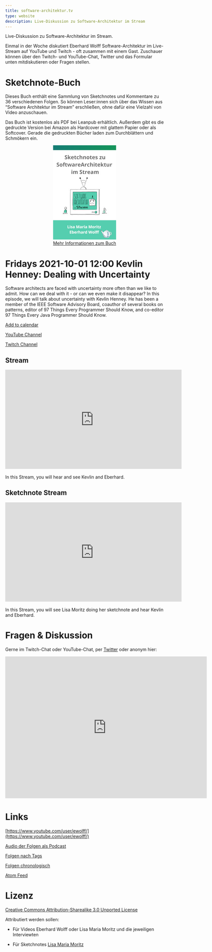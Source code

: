 ```yaml
---
title: software-architektur.tv
type: website
description: Live-Diskussion zu Software-Architektur im Stream
---
```


Live-Diskussion zu Software-Architektur im Stream. 

Einmal in der Woche diskutiert Eberhard Wolff Software-Architektur im
Live-Stream auf YouTube und Twitch - oft zusammen mit einem
Gast. Zuschauer können über den Twitch- und YouTube-Chat, Twitter und
das Formular unten mitdiskutieren oder Fragen
stellen. 

# Sketchnote-Buch

Dieses Buch enthält eine Sammlung von Sketchnotes und Kommentare zu 36
verschiedenen Folgen. So können Leser:innen sich über das Wissen aus
“Software Architektur im Stream” erschließen, ohne dafür eine Vielzahl
von Video anzuschauen.

Das Buch ist kostenlos als PDF bei Leanpub erhältlich. Außerdem gibt
es die gedruckte Version bei Amazon als Hardcover mit glattem Papier
oder als Softcover. Gerade die gedruckten Bücher laden zum
Durchblättern und Schmökern ein. 

<center>

<a href="sketchnote-buch"> <img
src="sketchnote-buch.jpg" /> <br /> Mehr Informationen zum Buch</a>

</center>


<!-- # Nächster Termin: Freitag 2021-09-24 12:00 Lose Kopplung -->

<!-- Lose Kopplung stellt eine grundlegende Eigenschaft eines modularen -->
<!-- Systems dar. Sie soll Änderungen vereinfachen, indem jede Änderung nur -->
<!-- einen begrenzten Teil eines Systems beeinflusst. Obwohl der Begriff so -->
<!-- wichtig ist, gibt es gerade in diesem Bereich immer wieder -->
<!-- Missverständnisse. In dieser Episode diskutiert Eberhard Wolff die -->
<!-- Bedeutung des Begriff und warum lose Kopplung so wichtig für -->
<!-- Software-Systeme ist. Außerdem spricht er über verschiedene Ansätze, -->
<!-- um lose Kopplung tatsächlich zu erreichen. -->

<!-- [In Kalendar eintragen](termin.ics) -->

<!-- [YouTube Channel](https://www.youtube.com/channel/UCaX9XGZHHh-D3xSqExT0F5Q) -->

<!-- [Twitch Channel](https://www.twitch.tv/ebrwolff) -->

<!-- ## Stream -->

<!-- <center> -->
<!-- <div aclass="embed-container"> <iframe width="560" height="315" -->
<!-- src="https://www.youtube-nocookie.com/embed/B_gUlkBBpJI" -->
<!-- frameborder="0" allow="accelerometer; autoplay; clipboard-write; -->
<!-- encrypted-media; gyroscope; picture-in-picture" -->
<!-- allowfullscreen></iframe> </div> -->
<!-- </center> -->

<!-- In diesem Stream sieht und hört man Eberhard. -->

<!-- ## Sketchnote Stream -->

<!-- <center> -->
<!-- <div aclass="embed-container"> <iframe width="560" height="315" -->
<!-- src="https://www.youtube-nocookie.com/embed/KHXTMiLI7T4" -->
<!-- frameborder="0" allow="accelerometer; autoplay; clipboard-write; -->
<!-- encrypted-media; gyroscope; picture-in-picture" -->
<!-- allowfullscreen></iframe> </div> -->
<!-- </center> -->

<!-- In diesem Stream malt Lisa Moritz ihren Sketchnote und dazu gibt es -->
<!-- das Audio mit Eberhard. -->
 
<!-- ## Vorschau -->

<!-- <center> -->
<!-- <div aclass="embed-container"> <iframe width="560" height="315" -->
<!-- src="https://www.youtube-nocookie.com/embed/N8Viz9oweIs" -->
<!-- frameborder="0" allow="accelerometer; autoplay; clipboard-write; -->
<!-- encrypted-media; gyroscope; picture-in-picture" -->
<!-- allowfullscreen></iframe> </div> -->
<!-- </center> -->

# Fridays 2021-10-01 12:00 Kevlin Henney: Dealing with Uncertainty

Software architects are faced with uncertainty more often than we like
to admit. How can we deal with it - or can we even make it disappear?
In this episode, we will talk about uncertainty with Kevlin Henney. He
has been a member of the IEEE Software Advisory Board, coauthor of
several books on patterns, editor of 97 Things Every Programmer Should
Know, and co-editor 97 Things Every Java Programmer Should Know.

[Add to calendar](appointment.ics)

[YouTube Channel](https://www.youtube.com/channel/UCaX9XGZHHh-D3xSqExT0F5Q)

[Twitch Channel](https://www.twitch.tv/ebrwolff)

## Stream

<center>
<div aclass="embed-container"> <iframe width="560" height="315"
src="https://www.youtube-nocookie.com/embed/NbmdXj0Lm4k"
frameborder="0" allow="accelerometer; autoplay; clipboard-write;
encrypted-media; gyroscope; picture-in-picture"
allowfullscreen></iframe> </div>
</center>

In this Stream, you will hear and see Kevlin and Eberhard.

## Sketchnote Stream

<center>
<div aclass="embed-container"> <iframe width="560" height="315"
src="https://www.youtube-nocookie.com/embed/IURXpe3stjg"
frameborder="0" allow="accelerometer; autoplay; clipboard-write;
encrypted-media; gyroscope; picture-in-picture"
allowfullscreen></iframe> </div>
</center>

In this Stream, you will see Lisa Moritz doing her sketchnote and hear
Kevlin and Eberhard.

# Fragen & Diskussion

Gerne im Twitch-Chat oder YouTube-Chat, per [Twitter](https://twitter.com/ewolff) oder anonym
hier:

<div class="embed-container">
<div class="ratio4x3">
<iframe
src="https://docs.google.com/forms/d/e/1FAIpQLSf0xIZkNG_wRJ0IiobVcO3Z-q3dQMcwYTww0wgiWCupZCKM4A/viewform?embedded=true"
width="640" height="450" frameborder="0" marginheight="0"
marginwidth="0">Loading…</iframe>
</div>
</div>

# Links

[https://www.youtube.com/user/ewolff/](https://www.youtube.com/user/ewolff/)

[Audio der Folgen als Podcast](podcast.html)

[Folgen nach Tags](tags.html)

[Folgen chronologisch](chronologisch.html)

[Atom Feed](feed.xml)

# Lizenz

[Creative Commons Attribution-Sharealike 3.0 Unported
License](http://creativecommons.org/licenses/by-sa/3.0/)

Attributiert werden sollen:

* Für Videos Eberhard Wolff oder Lisa Maria Moritz und die jeweiligen Interviewten

* Für Sketchnotes [Lisa Maria Moritz](https://twitter.com/Teapot4181)

